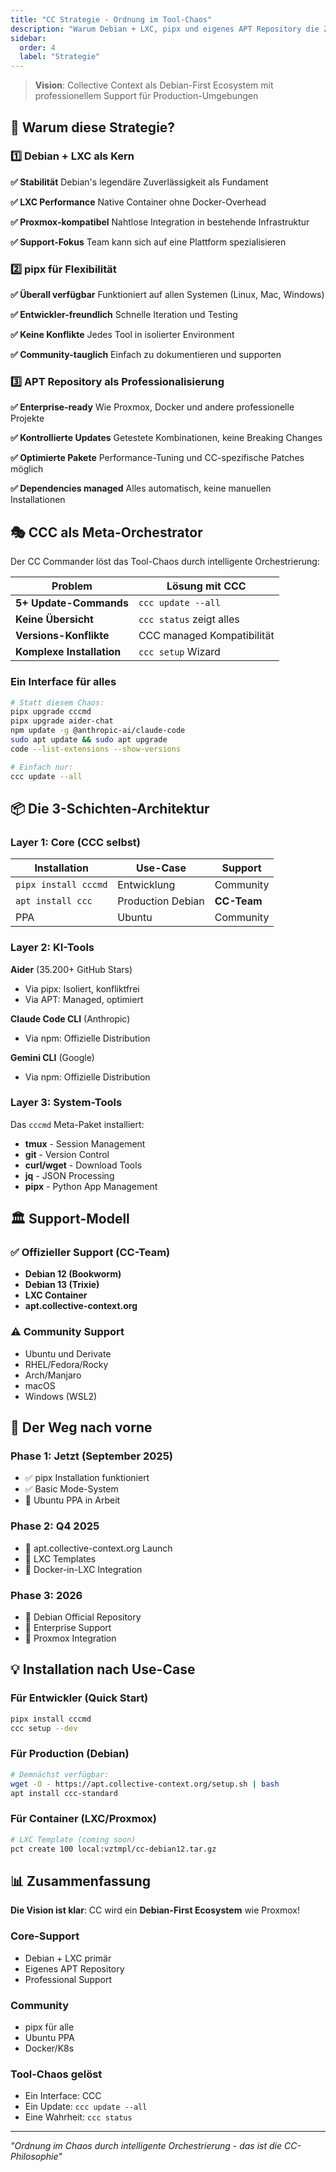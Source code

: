 ```yaml
---
title: "CC Strategie - Ordnung im Tool-Chaos"
description: "Warum Debian + LXC, pipx und eigenes APT Repository die Zukunft sind"
sidebar:
  order: 4
  label: "Strategie"
---
```


> **Vision**: Collective Context als Debian-First Ecosystem mit professionellem Support für Production-Umgebungen

## 🎯 Warum diese Strategie?

### 1️⃣ Debian + LXC als Kern

<div class="strategy-box">

**✅ Stabilität**
Debian's legendäre Zuverlässigkeit als Fundament

**✅ LXC Performance**
Native Container ohne Docker-Overhead

**✅ Proxmox-kompatibel**
Nahtlose Integration in bestehende Infrastruktur

**✅ Support-Fokus**
Team kann sich auf eine Plattform spezialisieren

</div>

### 2️⃣ pipx für Flexibilität

<div class="strategy-box">

**✅ Überall verfügbar**
Funktioniert auf allen Systemen (Linux, Mac, Windows)

**✅ Entwickler-freundlich**
Schnelle Iteration und Testing

**✅ Keine Konflikte**
Jedes Tool in isolierter Environment

**✅ Community-tauglich**
Einfach zu dokumentieren und supporten

</div>

### 3️⃣ APT Repository als Professionalisierung

<div class="strategy-box">

**✅ Enterprise-ready**
Wie Proxmox, Docker und andere professionelle Projekte

**✅ Kontrollierte Updates**
Getestete Kombinationen, keine Breaking Changes

**✅ Optimierte Pakete**
Performance-Tuning und CC-spezifische Patches möglich

**✅ Dependencies managed**
Alles automatisch, keine manuellen Installationen

</div>

## 🎭 CCC als Meta-Orchestrator

Der CC Commander löst das Tool-Chaos durch intelligente Orchestrierung:

| Problem | Lösung mit CCC |
|---------|---------------|
| **5+ Update-Commands** | `ccc update --all` |
| **Keine Übersicht** | `ccc status` zeigt alles |
| **Versions-Konflikte** | CCC managed Kompatibilität |
| **Komplexe Installation** | `ccc setup` Wizard |

### Ein Interface für alles

```bash
# Statt diesem Chaos:
pipx upgrade cccmd
pipx upgrade aider-chat
npm update -g @anthropic-ai/claude-code
sudo apt update && sudo apt upgrade
code --list-extensions --show-versions

# Einfach nur:
ccc update --all
```

## 📦 Die 3-Schichten-Architektur

### Layer 1: Core (CCC selbst)

| Installation | Use-Case | Support |
|-------------|----------|---------|
| `pipx install cccmd` | Entwicklung | Community |
| `apt install ccc` | Production Debian | **CC-Team** |
| PPA | Ubuntu | Community |

### Layer 2: KI-Tools

**Aider** (35.200+ GitHub Stars)
- Via pipx: Isoliert, konfliktfrei
- Via APT: Managed, optimiert

**Claude Code CLI** (Anthropic)
- Via npm: Offizielle Distribution

**Gemini CLI** (Google)
- Via npm: Offizielle Distribution

### Layer 3: System-Tools

Das `cccmd` Meta-Paket installiert:
- **tmux** - Session Management
- **git** - Version Control
- **curl/wget** - Download Tools
- **jq** - JSON Processing
- **pipx** - Python App Management

## 🏛️ Support-Modell

### ✅ Offizieller Support (CC-Team)

- **Debian 12 (Bookworm)**
- **Debian 13 (Trixie)**
- **LXC Container**
- **apt.collective-context.org**

### ⚠️ Community Support

- Ubuntu und Derivate
- RHEL/Fedora/Rocky
- Arch/Manjaro
- macOS
- Windows (WSL2)

## 🚀 Der Weg nach vorne

### Phase 1: Jetzt (September 2025)
- ✅ pipx Installation funktioniert
- ✅ Basic Mode-System
- 🚧 Ubuntu PPA in Arbeit

### Phase 2: Q4 2025
- 📅 apt.collective-context.org Launch
- 📅 LXC Templates
- 📅 Docker-in-LXC Integration

### Phase 3: 2026
- 📅 Debian Official Repository
- 📅 Enterprise Support
- 📅 Proxmox Integration

## 💡 Installation nach Use-Case

### Für Entwickler (Quick Start)
```bash
pipx install cccmd
ccc setup --dev
```

### Für Production (Debian)
```bash
# Demnächst verfügbar:
wget -O - https://apt.collective-context.org/setup.sh | bash
apt install ccc-standard
```

### Für Container (LXC/Proxmox)
```bash
# LXC Template (coming soon)
pct create 100 local:vztmpl/cc-debian12.tar.gz
```

## 📊 Zusammenfassung

**Die Vision ist klar**: CC wird ein **Debian-First Ecosystem** wie Proxmox!

<div class="summary-grid">

### Core-Support
- Debian + LXC primär
- Eigenes APT Repository
- Professional Support

### Community
- pipx für alle
- Ubuntu PPA
- Docker/K8s

### Tool-Chaos gelöst
- Ein Interface: CCC
- Ein Update: `ccc update --all`
- Eine Wahrheit: `ccc status`

</div>

---

*"Ordnung im Chaos durch intelligente Orchestrierung - das ist die CC-Philosophie"*